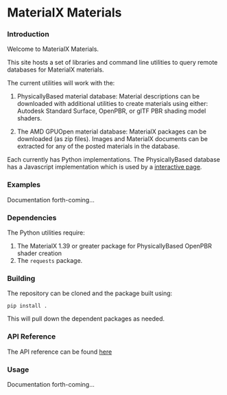 # MaterialX Materials

### Introduction

Welcome to MaterialX Materials.

This site hosts a set of libraries and command line utilities to
query remote databases for MaterialX materials.

The current utilities will work with the:

1. PhysicallyBased material database: Material descriptions can be downloaded with additional utilities
to create materials using either: Autodesk Standard Surface, OpenPBR, or glTF PBR shading model shaders. 

2. The AMD GPUOpen material database: MaterialX packages can be downloaded (as zip files). Images and MaterialX
documents can be extracted for any of the posted materials in the database.

Each currently has Python implementations. The PhysicallyBased database has a Javascript implementation
which is used by a <a href="https://kwokcb.github.io/MaterialXLab/javascript/PhysicallyBasedMaterialX_out.html" target="_blank">
interactive page</a>.

### Examples

Documentation forth-coming...

### Dependencies

The Python utilities require:

1. The MaterialX 1.39 or greater package for PhysicallyBased OpenPBR shader creation
2. The `requests` package.

### Building

The repository can be cloned and the package built using:

```
pip install .
```
This will pull down the dependent packages as needed.

### API Reference

The API reference can be found <a href="https://kwokcb.github.io/materialxMaterials/docs/html/index.html">here</a>

### Usage

Documentation forth-coming...


